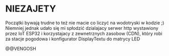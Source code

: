# NIEZAJETY

Początki bywają trudne to też nie macie co liczyć na wodotryski w kodzie ;)
Niemniej jednak udało się mi spłodzić dzialajacy serwer http wystawiony przez IoT ESP32 i korzystajacy z zewnetrznych zasobow (CDN),
który robi za stacje pogodowa i konfigurator DisplayTextu do matrycy LED

@@VENGOSH
